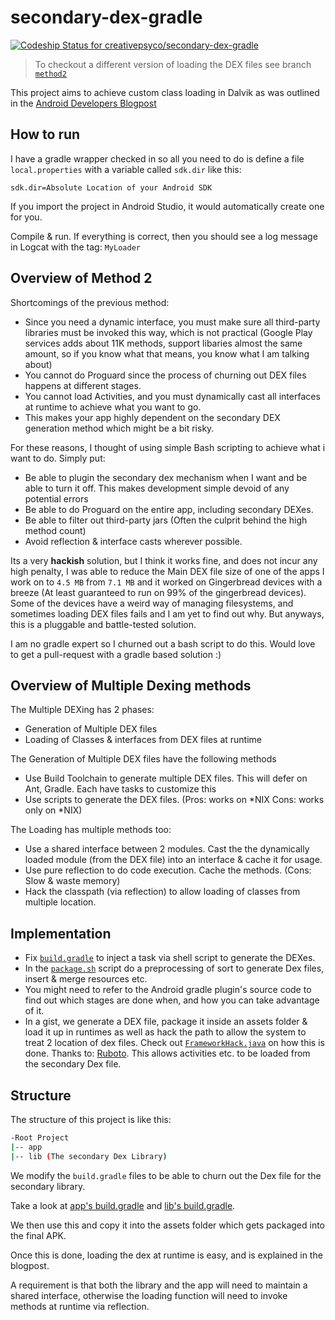 secondary-dex-gradle
====================
[ ![Codeship Status for creativepsyco/secondary-dex-gradle](https://www.codeship.io/projects/6a9c2100-f318-0131-3c3a-7e98aa4e2896/status)](https://www.codeship.io/projects/27799)

> To checkout a different version of loading the DEX files see branch [`method2`][2]

This project aims to achieve custom class loading in Dalvik as was outlined in the [Android Developers Blogpost][1]

How to run
----------
I have a gradle wrapper checked in so all you need to do is define a file `local.properties` with a variable called `sdk.dir` like this:

```
sdk.dir=Absolute Location of your Android SDK
```
If you import the project in Android Studio, it would automatically create one for you.

Compile & run. If everything is correct, then you should see a log message in Logcat with the tag: `MyLoader`

Overview of Method 2
---------------------

Shortcomings of the previous method:

* Since you need a dynamic interface, you must make sure all third-party libraries must be invoked this way, which is not practical (Google Play services adds about 11K methods, support libaries almost the same amount, so if you know what that means, you know what I am talking about)
* You cannot do Proguard since the process of churning out DEX files happens at different stages.
* You cannot load Activities, and you must dynamically cast all interfaces at runtime to achieve what you want to go.
* This makes your app highly dependent on the secondary DEX generation method which might be a bit risky.

For these reasons, I thought of using simple Bash scripting to achieve what i want to do. Simply put:

* Be able to plugin the secondary dex mechanism when I want and be able to turn it off. This makes development simple devoid of any potential errors
* Be able to do Proguard on the entire app, including secondary DEXes.
* Be able to filter out third-party jars (Often the culprit behind the high method count)
* Avoid reflection & interface casts wherever possible.

Its a very **hackish** solution, but I think it works fine, and does not incur any high penalty, I was able to reduce the Main DEX file size of one of the apps I work on to `4.5 MB` from `7.1 MB` and it worked on Gingerbread devices with a breeze (At least guaranteed to run on 99% of the gingerbread devices). Some of the devices have a weird way of managing filesystems, and sometimes loading DEX files fails and I am yet to find out why. But anyways, this is a pluggable and battle-tested solution.

I am no gradle expert so I churned out a bash script to do this. Would love to get a pull-request with a gradle based solution :)

Overview of Multiple Dexing methods
-----------------------------------

The Multiple DEXing has 2 phases:

* Generation of Multiple DEX files
* Loading of Classes & interfaces from DEX files at runtime

The Generation of Multiple DEX files have the following methods

* Use Build Toolchain to generate multiple DEX files. This will defer on Ant, Gradle. Each have tasks to customize this
* Use scripts to generate the DEX files. (Pros: works on *NIX Cons: works only on *NIX)

The Loading has multiple methods too:

* Use a shared interface between 2 modules. Cast the the dynamically loaded module (from the DEX file) into an interface & cache it for usage.
* Use pure reflection to do code execution. Cache the methods. (Cons: Slow & waste memory)
* Hack the classpath (via reflection) to allow loading of classes from multiple location.

Implementation
--------------

* Fix [`build.gradle`](app/build.gradle)  to inject a task via shell script to generate the DEXes.
* In the [`package.sh`](package.sh) script do a preprocessing of sort to generate Dex files, insert & merge resources etc.
* You might need to refer to the Android gradle plugin's source code to find out which stages are done when, and how you can take advantage of it.
* In a gist, we generate a DEX file, package it inside an assets folder & load it up in runtimes as well as hack the path to allow the system to treat 2 location of dex files. Check out [`FrameworkHack.java`](app/src/main/java/com/github/creativepsyco/secondarydex/plugin/FrameworkHack.java) on how this is done. Thanks to: [Ruboto](https://github.com/ruboto/ruboto-core/blob/master/src/org/ruboto/FrameworkHack.java). This allows activities etc. to be loaded from the secondary Dex file.


Structure
---------
The structure of this project is like this:

```bash
-Root Project
|-- app
|-- lib (The secondary Dex Library)
```

We modify the `build.gradle` files to be able to churn out the Dex file for the secondary library.

Take a look at [app's build.gradle](app/build.gradle) and [lib's build.gradle](lib/build.gradle).

We then use this and copy it into the assets folder which gets packaged into the final APK.

Once this is done, loading the dex at runtime is easy, and is explained in the blogpost.

A requirement is that both the library and the app will need to maintain a shared interface, otherwise the loading function will need to invoke methods at runtime via reflection.

[1]: http://android-developers.blogspot.sg/2011/07/custom-class-loading-in-dalvik.html
[2]: https://github.com/creativepsyco/secondary-dex-gradle/tree/method2

